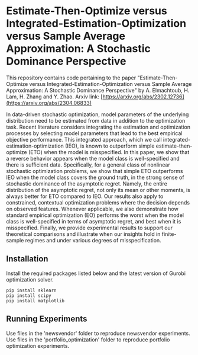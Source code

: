 # Estimate-Then-Optimize versus Integrated-Estimation-Optimization versus Sample Average Approximation: A Stochastic Dominance Perspective

This repository contains code pertaining to the paper "Estimate-Then-Optimize versus Integrated-Estimation-Optimization versus Sample Average Approximation: A Stochastic Dominance Perspective" by A. Elmachtoub, H. Lam, H. Zhang and Y. Zhao. Arxiv link: [https://arxiv.org/abs/2302.12736](https://arxiv.org/abs/2304.06833)

In data-driven stochastic optimization, model parameters of the underlying distribution need to be estimated from data in addition to the optimization task. Recent literature considers integrating the estimation and optimization processes by selecting model parameters that lead to the best empirical objective performance. This integrated approach, which we call integrated-estimation-optimization (IEO), is known to outperform simple estimate-then-optimize (ETO) when the model is misspecified. In this paper, we show that a reverse behavior appears when the model class is well-specified and there is sufficient data. Specifically, for a general class of nonlinear stochastic optimization problems, we show that simple ETO outperforms IEO when the model class covers the ground truth, in the strong sense of stochastic dominance of the asymptotic regret. Namely, the entire distribution of the asymptotic regret, not only its mean or other moments, is always better for ETO compared to IEO. Our results also apply to constrained, contextual optimization problems where the decision depends on observed features. Whenever applicable, we also demonstrate how standard empirical optimization (EO) performs the worst when the model class is well-specified in terms of asymptotic regret, and best when it is misspecified. Finally, we provide experimental results to support our theoretical comparisons and illustrate when our insights hold in finite-sample regimes and under various degrees of misspecification.


## Installation

Install the required packages listed below and the latest version of Gurobi optimization solver.

```
pip install sklearn
pip install scipy
pip install matplotlib 
```

## Running Experiments

Use files in the 'newsvendor' folder to reproduce newsvendor experiments.
Use files in the 'portfolio_optimization' folder to reproduce portfolio optimization experiments.


